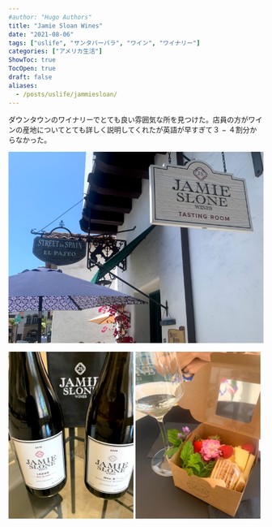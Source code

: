 ```yaml
---
#author: "Hugo Authors"
title: "Jamie Sloan Wines"
date: "2021-08-06"
tags: ["uslife", "サンタバーバラ", "ワイン", "ワイナリー"]
categories: ["アメリカ生活"]
ShowToc: true
TocOpen: true
draft: false
aliases:
  - /posts/uslife/jammiesloan/
---
```


ダウンタウンのワイナリーでとても良い雰囲気な所を見つけた。店員の方がワインの産地についてとても詳しく説明してくれたが英語が早すぎて３ − ４割分からなかった。

![](images/2022-02-10-21-34-14.png#center)

<p>
<img src="images/2022-02-10-21-33-08.png" width=49% >
<img src="images/2022-02-10-21-34-50.png" width=49% >
</p>
